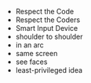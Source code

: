 - Respect the Code
- Respect the Coders
- Smart Input Device
- shoulder to shoulder
- in an arc
- same screen
- see faces
- least-privileged idea
